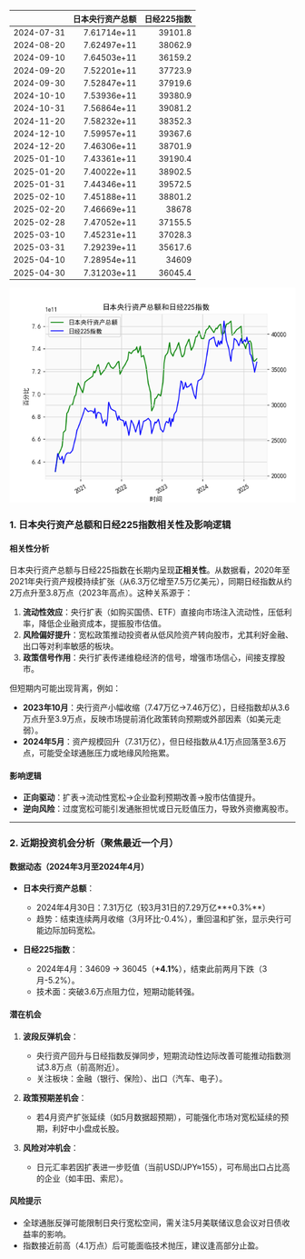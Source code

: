 |            |   日本央行资产总额 |   日经225指数 |
|:-----------|-------------------:|--------------:|
| 2024-07-31 |        7.61714e+11 |       39101.8 |
| 2024-08-20 |        7.62497e+11 |       38062.9 |
| 2024-09-10 |        7.64503e+11 |       36159.2 |
| 2024-09-20 |        7.52201e+11 |       37723.9 |
| 2024-09-30 |        7.52847e+11 |       37919.6 |
| 2024-10-10 |        7.53936e+11 |       39380.9 |
| 2024-10-31 |        7.56864e+11 |       39081.2 |
| 2024-11-20 |        7.58232e+11 |       38352.3 |
| 2024-12-10 |        7.59957e+11 |       39367.6 |
| 2024-12-20 |        7.46306e+11 |       38701.9 |
| 2025-01-10 |        7.43361e+11 |       39190.4 |
| 2025-01-20 |        7.40022e+11 |       38902.5 |
| 2025-01-31 |        7.44346e+11 |       39572.5 |
| 2025-02-10 |        7.45188e+11 |       38801.2 |
| 2025-02-20 |        7.46669e+11 |       38678   |
| 2025-02-28 |        7.47052e+11 |       37155.5 |
| 2025-03-10 |        7.45231e+11 |       37028.3 |
| 2025-03-31 |        7.29239e+11 |       35617.6 |
| 2025-04-10 |        7.28954e+11 |       34609   |
| 2025-04-30 |        7.31203e+11 |       36045.4 |

![图](japan_N225.png)



### 1. 日本央行资产总额和日经225指数相关性及影响逻辑

#### 相关性分析
日本央行资产总额与日经225指数在长期内呈现**正相关性**。从数据看，2020年至2021年央行资产规模持续扩张（从6.3万亿增至7.5万亿美元），同期日经指数从约2万点升至3.8万点（2023年高点）。这种关系源于：
1. **流动性效应**：央行扩表（如购买国债、ETF）直接向市场注入流动性，压低利率，降低企业融资成本，提振股市估值。
2. **风险偏好提升**：宽松政策推动投资者从低风险资产转向股市，尤其利好金融、出口等对利率敏感的板块。
3. **政策信号作用**：央行扩表传递维稳经济的信号，增强市场信心，间接支撑股市。

但短期内可能出现背离，例如：
- **2023年10月**：央行资产小幅收缩（7.47万亿→7.46万亿），日经指数却从3.6万点升至3.9万点，反映市场提前消化政策转向预期或外部因素（如美元走弱）。
- **2024年5月**：资产规模回升（7.31万亿），但日经指数从4.1万点回落至3.6万点，可能受全球通胀压力或地缘风险拖累。

#### 影响逻辑
- **正向驱动**：扩表→流动性宽松→企业盈利预期改善→股市估值提升。
- **逆向风险**：过度宽松可能引发通胀担忧或日元贬值压力，导致外资撤离股市。

---

### 2. 近期投资机会分析（聚焦最近一个月）

#### 数据动态（2024年3月至2024年4月）
- **日本央行资产总额**：  
  - 2024年4月30日：7.31万亿（较3月31日的7.29万亿**+0.3%**）  
  - 趋势：结束连续两月收缩（3月环比-0.4%），重回温和扩张，显示央行可能边际加码宽松。

- **日经225指数**：  
  - 2024年4月：34609 → 36045（**+4.1%**），结束此前两月下跌（3月-5.2%）。  
  - 技术面：突破3.6万点阻力位，短期动能转强。

#### 潜在机会
1. **波段反弹机会**：  
   - 央行资产回升与日经指数反弹同步，短期流动性边际改善可能推动指数测试3.8万点（前高附近）。  
   - 关注板块：金融（银行、保险）、出口（汽车、电子）。

2. **政策预期差机会**：  
   - 若4月资产扩张延续（如5月数据超预期），可能强化市场对宽松延续的预期，利好中小盘成长股。

3. **风险对冲机会**：  
   - 日元汇率若因扩表进一步贬值（当前USD/JPY≈155），可布局出口占比高的企业（如丰田、索尼）。

#### 风险提示
- 全球通胀反弹可能限制日央行宽松空间，需关注5月美联储议息会议对日债收益率的影响。
- 指数接近前高（4.1万点）后可能面临技术抛压，建议逢高部分止盈。